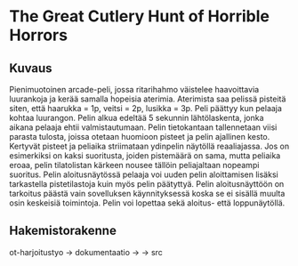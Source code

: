 # The Great Cutlery Hunt of Horrible Horrors

## Kuvaus
Pienimuotoinen arcade-peli, jossa ritarihahmo väistelee haavoittavia luurankoja ja kerää samalla hopeisia aterimia. Aterimista saa pelissä pisteitä siten, että
haarukka = 1p, veitsi = 2p, lusikka = 3p. Peli päättyy kun pelaaja kohtaa luurangon. Pelin alkua edeltää 5 sekunnin lähtölaskenta, jonka aikana pelaaja ehtii valmistautumaan.
Pelin tietokantaan tallennetaan viisi parasta tulosta, joissa otetaan huomioon pisteet ja pelin ajallinen kesto. Kertyvät pisteet ja peliaika striimataan ydinpelin näytöllä reaaliajassa. 
Jos on esimerkiksi on kaksi suoritusta, joiden pistemäärä on sama, mutta peliaika eroaa, pelin tilatolistan kärkeen nousee tällöin peliajaltaan nopeampi suoritus. Pelin aloitusnäytössä pelaaja voi uuden pelin aloittamisen lisäksi tarkastella pistetilastoja kuin myös pelin päätyttyä. Pelin aloitusnäyttöön on tarkoitus päästä vain sovelluksen käynnityksessä koska se ei sisällä muulta osin keskeisiä toimintoja. Pelin voi lopettaa sekä aloitus- että loppunäytöllä.


## Hakemistorakenne

ot-harjoitustyo
-> dokumentaatio
  ->
-> src


